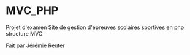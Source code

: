 # MVC_PHP
Projet d'examen Site de gestion d'épreuves scolaires sportives en php structure MVC

Fait par Jérémie Reuter

